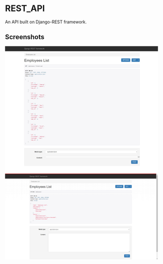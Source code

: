 # REST_API

An API built on Django-REST framework.

## Screenshots
![API](/img/empList.jpeg)
![Data Creation screenshot](/img/options.png)

